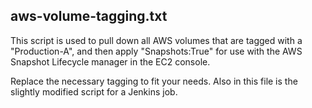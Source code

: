 ## aws-volume-tagging.txt

This script is used to pull down all AWS volumes that are tagged with a "Production-A", and then apply "Snapshots:True" for use with the AWS Snapshot Lifecycle manager in the EC2 console.

Replace the necessary tagging to fit your needs.  Also in this file is the slightly modified script for a Jenkins job.
